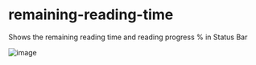 # remaining-reading-time
Shows the remaining reading time and reading progress % in Status Bar

![image](https://github.com/user-attachments/assets/95d5ac44-ccf7-45c9-abba-b23202aa00d2)
